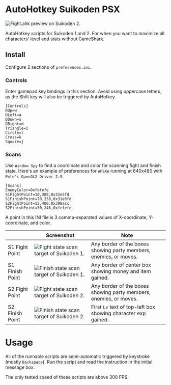 # AutoHotkey Suikoden PSX

![Fight.ahk preview on Suikoden 2.](https://github.com/hendraanggrian/AutoHotkey-Suikoden-PSX/raw/assets/preview.gif)

AutoHotkey scripts for Suikoden 1 and 2.
For when you want to maximize all characters' level and stats without GameShark.

## Install

Configure 2 sections of `preferences.ini`.

### Controls

Enter gamepad key bindings in this section.
Avoid using uppercase letters, as the Shift key will also be triggered by AutoHotkey.

```
[Controls]
DUp=w
DLeft=a
DDown=s
DRight=d
Triangle=i
Circle=l
Cross=k
Square=j
```

### Scans

Use `Window Spy` to find a coordinate and color for scanning fight and finish state.
Here's an example of preferences for `ePSXe` running at 640x480 with `Pete's OpenGL2 Driver 2.9`.

```
[Scans]
EnemyColor=0xfefefe
S1FightPoint=10,388,0x31e5fd
S1FinishPoint=70,238,0x31e5fd
S2FightPoint=12,400,0x398acc
S2FinishPoint=30,246,0xfefefe
```

A point in this INI file is 3 comma-separated values of X-coordinate, Y-coordinate, and color.

|  | Screenshot | Note |
|---|---|---|
| S1 Fight Point | ![Fight state scan target of Suikoden 1.](https://github.com/hendraanggrian/AutoHotkey-Suikoden-PSX/raw/assets/s1_fight.png) | Any border of the boxes showing party members, enemies, or moves. |
| S1 Finish Point | ![Finish state scan target of Suikoden 1.](https://github.com/hendraanggrian/AutoHotkey-Suikoden-PSX/raw/assets/s1_finish.png) | Any border of center box showing money and item gained. |
| S2 Fight Point | ![Fight state scan target of Suikoden 2.](https://github.com/hendraanggrian/AutoHotkey-Suikoden-PSX/raw/assets/s2_fight.png) | Any border of the boxes showing party members, enemies, or moves. |
| S2 Finish Point | ![Finish state scan target of Suikoden 2.](https://github.com/hendraanggrian/AutoHotkey-Suikoden-PSX/raw/assets/s2_finish.png) | First `Lv` text of top-left box showing character exp gained. |

# Usage

All of the runnable scripts are semi-automatic triggered by keystroke (mostly `Backspace`).
Run the script and read the instruction in the initial message box.

The only tested speed of these scripts are above 300 FPS.
